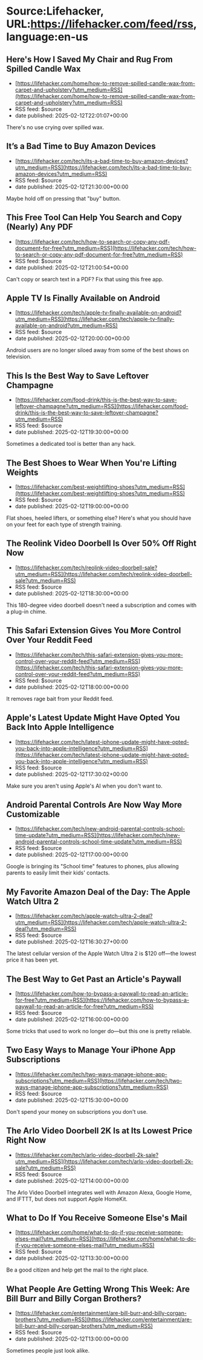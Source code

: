 # Source:Lifehacker, URL:https://lifehacker.com/feed/rss, language:en-us

## Here's How I Saved My Chair and Rug From Spilled Candle Wax
 - [https://lifehacker.com/home/how-to-remove-spilled-candle-wax-from-carpet-and-upholstery?utm_medium=RSS](https://lifehacker.com/home/how-to-remove-spilled-candle-wax-from-carpet-and-upholstery?utm_medium=RSS)
 - RSS feed: $source
 - date published: 2025-02-12T22:01:07+00:00

There's no use crying over spilled wax.

## It’s a Bad Time to Buy Amazon Devices
 - [https://lifehacker.com/tech/its-a-bad-time-to-buy-amazon-devices?utm_medium=RSS](https://lifehacker.com/tech/its-a-bad-time-to-buy-amazon-devices?utm_medium=RSS)
 - RSS feed: $source
 - date published: 2025-02-12T21:30:00+00:00

Maybe hold off on pressing that "buy" button.

## This Free Tool Can Help You Search and Copy (Nearly) Any PDF
 - [https://lifehacker.com/tech/how-to-search-or-copy-any-pdf-document-for-free?utm_medium=RSS](https://lifehacker.com/tech/how-to-search-or-copy-any-pdf-document-for-free?utm_medium=RSS)
 - RSS feed: $source
 - date published: 2025-02-12T21:00:54+00:00

Can't copy or search text in a PDF? Fix that using this free app.

## Apple TV Is Finally Available on Android
 - [https://lifehacker.com/tech/apple-tv-finally-available-on-android?utm_medium=RSS](https://lifehacker.com/tech/apple-tv-finally-available-on-android?utm_medium=RSS)
 - RSS feed: $source
 - date published: 2025-02-12T20:00:00+00:00

Android users are no longer siloed away from some of the best shows on television.

## This Is the Best Way to Save Leftover Champagne
 - [https://lifehacker.com/food-drink/this-is-the-best-way-to-save-leftover-champagne?utm_medium=RSS](https://lifehacker.com/food-drink/this-is-the-best-way-to-save-leftover-champagne?utm_medium=RSS)
 - RSS feed: $source
 - date published: 2025-02-12T19:30:00+00:00

Sometimes a dedicated tool is better than any hack.

## The Best Shoes to Wear When You're Lifting Weights
 - [https://lifehacker.com/best-weightlifting-shoes?utm_medium=RSS](https://lifehacker.com/best-weightlifting-shoes?utm_medium=RSS)
 - RSS feed: $source
 - date published: 2025-02-12T19:00:00+00:00

Flat shoes, heeled lifters, or something else? Here's what you should have on your feet for each type of strength training.

## The Reolink Video Doorbell Is Over 50% Off Right Now
 - [https://lifehacker.com/tech/reolink-video-doorbell-sale?utm_medium=RSS](https://lifehacker.com/tech/reolink-video-doorbell-sale?utm_medium=RSS)
 - RSS feed: $source
 - date published: 2025-02-12T18:30:00+00:00

This 180-degree video doorbell doesn't need a subscription and comes with a plug-in chime.

## This Safari Extension Gives You More Control Over Your Reddit Feed
 - [https://lifehacker.com/tech/this-safari-extension-gives-you-more-control-over-your-reddit-feed?utm_medium=RSS](https://lifehacker.com/tech/this-safari-extension-gives-you-more-control-over-your-reddit-feed?utm_medium=RSS)
 - RSS feed: $source
 - date published: 2025-02-12T18:00:00+00:00

It removes rage bait from your Reddit feed.

## Apple's Latest Update Might Have Opted You Back Into Apple Intelligence
 - [https://lifehacker.com/tech/latest-iphone-update-might-have-opted-you-back-into-apple-intelligence?utm_medium=RSS](https://lifehacker.com/tech/latest-iphone-update-might-have-opted-you-back-into-apple-intelligence?utm_medium=RSS)
 - RSS feed: $source
 - date published: 2025-02-12T17:30:02+00:00

Make sure you aren't using Apple's AI when you don't want to.

## Android Parental Controls Are Now Way More Customizable
 - [https://lifehacker.com/tech/new-android-parental-controls-school-time-update?utm_medium=RSS](https://lifehacker.com/tech/new-android-parental-controls-school-time-update?utm_medium=RSS)
 - RSS feed: $source
 - date published: 2025-02-12T17:00:00+00:00

Google is bringing its "School time" features to phones, plus allowing parents to easily limit their kids' contacts.

## My Favorite Amazon Deal of the Day: The Apple Watch Ultra 2
 - [https://lifehacker.com/tech/apple-watch-ultra-2-deal?utm_medium=RSS](https://lifehacker.com/tech/apple-watch-ultra-2-deal?utm_medium=RSS)
 - RSS feed: $source
 - date published: 2025-02-12T16:30:27+00:00

The latest cellular version of the Apple Watch Ultra 2 is $120 off—the lowest price it has been yet.

## The Best Way to Get Past an Article's Paywall
 - [https://lifehacker.com/how-to-bypass-a-paywall-to-read-an-article-for-free?utm_medium=RSS](https://lifehacker.com/how-to-bypass-a-paywall-to-read-an-article-for-free?utm_medium=RSS)
 - RSS feed: $source
 - date published: 2025-02-12T16:00:00+00:00

Some tricks that used to work no longer do—but this one is pretty reliable.

## Two Easy Ways to Manage Your iPhone App Subscriptions
 - [https://lifehacker.com/tech/two-ways-manage-iphone-app-subscriptions?utm_medium=RSS](https://lifehacker.com/tech/two-ways-manage-iphone-app-subscriptions?utm_medium=RSS)
 - RSS feed: $source
 - date published: 2025-02-12T15:30:00+00:00

Don't spend your money on subscriptions you don't use.

## The Arlo Video Doorbell 2K Is at Its Lowest Price Right Now
 - [https://lifehacker.com/tech/arlo-video-doorbell-2k-sale?utm_medium=RSS](https://lifehacker.com/tech/arlo-video-doorbell-2k-sale?utm_medium=RSS)
 - RSS feed: $source
 - date published: 2025-02-12T14:00:00+00:00

The Arlo Video Doorbell integrates well with Amazon Alexa, Google Home, and IFTTT, but does not support Apple HomeKit.

## What to Do If You Receive Someone Else's Mail
 - [https://lifehacker.com/home/what-to-do-if-you-receive-someone-elses-mail?utm_medium=RSS](https://lifehacker.com/home/what-to-do-if-you-receive-someone-elses-mail?utm_medium=RSS)
 - RSS feed: $source
 - date published: 2025-02-12T13:30:00+00:00

Be a good citizen and help get the mail to the right place.

## What People Are Getting Wrong This Week: Are Bill Burr and Billy Corgan Brothers?
 - [https://lifehacker.com/entertainment/are-bill-burr-and-billy-corgan-brothers?utm_medium=RSS](https://lifehacker.com/entertainment/are-bill-burr-and-billy-corgan-brothers?utm_medium=RSS)
 - RSS feed: $source
 - date published: 2025-02-12T13:00:00+00:00

Sometimes people just look alike.

